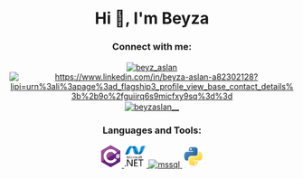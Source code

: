 <h1 align="center">Hi 👋, I'm Beyza</h1>


<h3 align="center">Connect with me:</h3>
<p align="center">
<a href="https://twitter.com/beyz_aslan" target="blank"><img align="center" src="https://raw.githubusercontent.com/rahuldkjain/github-profile-readme-generator/master/src/images/icons/Social/twitter.svg" alt="beyz_aslan" height="30" width="40" /></a>
<a href="https://linkedin.com/in/https://www.linkedin.com/in/beyza-aslan-a82302128?lipi=urn%3ali%3apage%3ad_flagship3_profile_view_base_contact_details%3b%2b9o%2fguiirq6s9micfxy9sq%3d%3d" target="blank"><img align="center" src="https://raw.githubusercontent.com/rahuldkjain/github-profile-readme-generator/master/src/images/icons/Social/linked-in-alt.svg" alt="https://www.linkedin.com/in/beyza-aslan-a82302128?lipi=urn%3ali%3apage%3ad_flagship3_profile_view_base_contact_details%3b%2b9o%2fguiirq6s9micfxy9sq%3d%3d" height="30" width="40" /></a>
<a href="https://instagram.com/beyzaslan__" target="blank"><img align="center" src="https://raw.githubusercontent.com/rahuldkjain/github-profile-readme-generator/master/src/images/icons/Social/instagram.svg" alt="beyzaslan__" height="30" width="40" /></a>
</p>

<h3 align="center">Languages and Tools:</h3>
<p align="center"> <a href="https://www.w3schools.com/cs/" target="_blank" rel="noreferrer"> <img src="https://raw.githubusercontent.com/devicons/devicon/master/icons/csharp/csharp-original.svg" alt="csharp" width="40" height="40"/> </a> <a href="https://dotnet.microsoft.com/" target="_blank" rel="noreferrer"> <img src="https://raw.githubusercontent.com/devicons/devicon/master/icons/dot-net/dot-net-original-wordmark.svg" alt="dotnet" width="40" height="40"/> </a> <a href="https://www.microsoft.com/en-us/sql-server" target="_blank" rel="noreferrer"> <img src="https://www.svgrepo.com/show/303229/microsoft-sql-server-logo.svg" alt="mssql" width="40" height="40"/> </a> <a href="https://www.python.org" target="_blank" rel="noreferrer"> <img src="https://raw.githubusercontent.com/devicons/devicon/master/icons/python/python-original.svg" alt="python" width="40" height="40"/> </a> </p>
